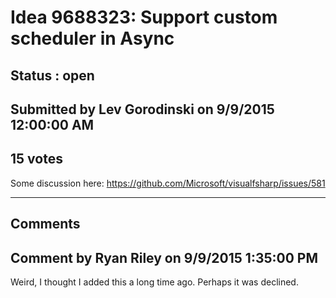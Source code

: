 # Idea 9688323: Support custom scheduler in Async #

## Status : open

## Submitted by Lev Gorodinski on 9/9/2015 12:00:00 AM

## 15 votes

Some discussion here: https://github.com/Microsoft/visualfsharp/issues/581


------------------------
## Comments


## Comment by Ryan Riley on 9/9/2015 1:35:00 PM
Weird, I thought I added this a long time ago. Perhaps it was declined.

